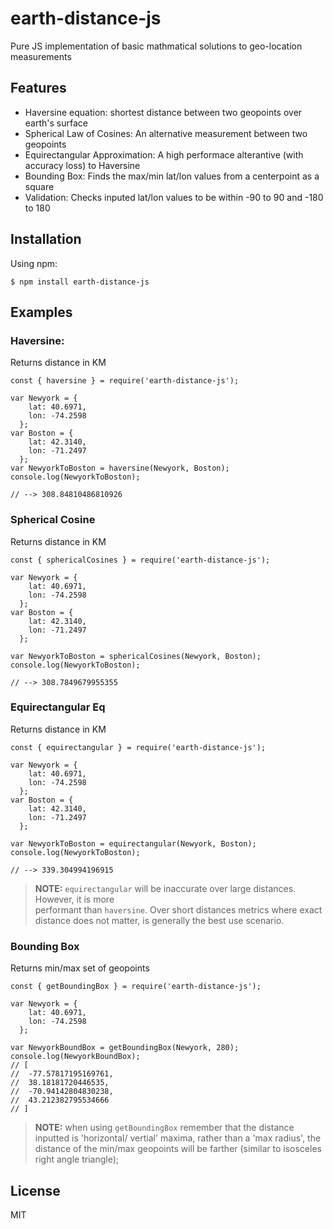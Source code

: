 # earth-distance-js

Pure JS implementation of basic mathmatical solutions to geo-location measurements

## Features

- Haversine equation: shortest distance between two geopoints over earth's surface
- Spherical Law of Cosines: An alternative measurement between two geopoints
- Equirectangular Approximation: A high performace alterantive (with accuracy loss) to Haversine
- Bounding Box: Finds the max/min lat/lon values from a centerpoint as a square
- Validation: Checks inputed lat/lon values to be within -90 to 90 and -180 to 180

## Installation

Using npm:
```
$ npm install earth-distance-js
```

## Examples

### Haversine:
Returns distance in KM

```
const { haversine } = require('earth-distance-js');

var Newyork = {
    lat: 40.6971,
    lon: -74.2598
  };
var Boston = {
    lat: 42.3140,
    lon: -71.2497
  };
var NewyorkToBoston = haversine(Newyork, Boston);
console.log(NewyorkToBoston);

// --> 308.84810486810926 

```
### Spherical Cosine
Returns distance in KM

```
const { sphericalCosines } = require('earth-distance-js');

var Newyork = {
    lat: 40.6971,
    lon: -74.2598
  };
var Boston = {
    lat: 42.3140,
    lon: -71.2497
  };

var NewyorkToBoston = sphericalCosines(Newyork, Boston);
console.log(NewyorkToBoston);

// --> 308.7849679955355
```

### Equirectangular Eq
Returns distance in KM

```
const { equirectangular } = require('earth-distance-js');

var Newyork = {
    lat: 40.6971,
    lon: -74.2598
  };
var Boston = {
    lat: 42.3140,
    lon: -71.2497
  };

var NewyorkToBoston = equirectangular(Newyork, Boston);
console.log(NewyorkToBoston);

// --> 339.304994196915
```
> **NOTE:** `equirectangular` will be inaccurate over large distances. However, it is more   
> performant than `haversine`. Over short distances metrics where exact distance does not matter,
> is generally the best use scenario. 

### Bounding Box
Returns min/max set of geopoints

```
const { getBoundingBox } = require('earth-distance-js');

var Newyork = {
    lat: 40.6971,
    lon: -74.2598
  };

var NewyorkBoundBox = getBoundingBox(Newyork, 280);
console.log(NewyorkBoundBox);
// [
//  -77.57817195169761,
//  38.18181720446535,
//  -70.94142804830238,
//  43.212382795534666
// ]

```

> **NOTE:** when using `getBoundingBox` remember that the distance inputted is 'horizontal/
> vertial' maxima, rather than a 'max radius', the distance of the min/max geopoints will be
> farther (similar to isosceles right angle triangle);



## License
MIT
